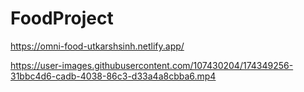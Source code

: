 # FoodProject
https://omni-food-utkarshsinh.netlify.app/



https://user-images.githubusercontent.com/107430204/174349256-31bbc4d6-cadb-4038-86c3-d33a4a8cbba6.mp4

